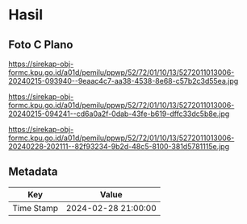 # Hasil

## Foto C Plano

https://sirekap-obj-formc.kpu.go.id/a01d/pemilu/ppwp/52/72/01/10/13/5272011013006-20240215-093940--9eaac4c7-aa38-4538-8e68-c57b2c3d55ea.jpg

https://sirekap-obj-formc.kpu.go.id/a01d/pemilu/ppwp/52/72/01/10/13/5272011013006-20240215-094241--cd6a0a2f-0dab-43fe-b619-dffc33dc5b8e.jpg

https://sirekap-obj-formc.kpu.go.id/a01d/pemilu/ppwp/52/72/01/10/13/5272011013006-20240228-202111--82f93234-9b2d-48c5-8100-381d5781115e.jpg


## Metadata

| Key        | Value               |
| ---------- | ------------------- |
| Time Stamp | 2024-02-28 21:00:00 |



